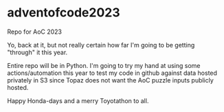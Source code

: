 # adventofcode2023
Repo for AoC 2023

Yo, back at it, but not really certain how far I'm going to be getting "through" it this year.

Entire repo will be in Python.  I'm going to try my hand at using some actions/automation this year to test my code in github against data hosted privately in S3 since Topaz does not want the AoC puzzle inputs publicly hosted.

Happy Honda-days and a merry Toyotathon to all.
